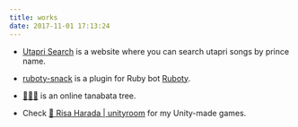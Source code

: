 ```yaml
---
title: works
date: 2017-11-01 17:13:24
---
```


* [Utapri Search](https://risacan.github.io/utapri-search/) is a website where you can search utapri songs by prince name.

* [ruboty\-snack](https://github.com/risacan/ruboty-snack) is a plugin for Ruby bot [Ruboty](https://github.com/r7kamura/ruboty).

* [🎋🎎🌌](https://xn--sg8h3hja.tk/) is an online tanabata tree.

* Check [📛 Risa Harada \| unityroom](https://unityroom.com/users/vwrhqg1pof9dt45b8c3u) for my Unity-made games.

